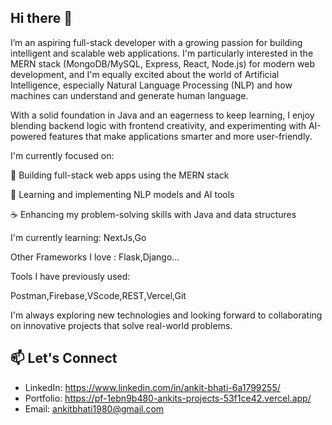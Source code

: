 ## Hi there 👋

I’m an aspiring full-stack developer with a growing passion for building intelligent and scalable web applications. I'm particularly interested in the MERN stack (MongoDB/MySQL, Express, React, Node.js) for modern web development, and I'm equally excited about the world of Artificial Intelligence, especially Natural Language Processing (NLP) and how machines can understand and generate human language.

With a solid foundation in Java and an eagerness to keep learning, I enjoy blending backend logic with frontend creativity, and experimenting with AI-powered features that make applications smarter and more user-friendly.

I'm currently focused on:

🔧 Building full-stack web apps using the MERN stack

🤖 Learning and implementing NLP models and AI tools

☕ Enhancing my problem-solving skills with Java and data structures

I'm currently learning:
NextJs,Go

Other Frameworks I love :
Flask,Django...

Tools I have previously used:

Postman,Firebase,VScode,REST,Vercel,Git  


I'm always exploring new technologies and looking forward to collaborating on innovative projects that solve real-world problems.

## 📫 Let's Connect

- LinkedIn: https://www.linkedin.com/in/ankit-bhati-6a1799255/
- Portfolio: https://pf-1ebn9b480-ankits-projects-53f1ce42.vercel.app/
- Email: ankitbhati1980@gmail.com

<!--
**ankitbhati18/ankitbhati18** is a ✨ _special_ ✨ repository because its `README.md` (this file) appears on your GitHub profile.

Here are some ideas to get you started:

- 🔭 I’m currently working on ...
- 🌱 I’m currently learning ...
- 👯 I’m looking to collaborate on ...
- 🤔 I’m looking for help with ...
- 💬 Ask me about ...
- 📫 How to reach me: ...
- 😄 Pronouns: ...
- ⚡ Fun fact: ...
-->
